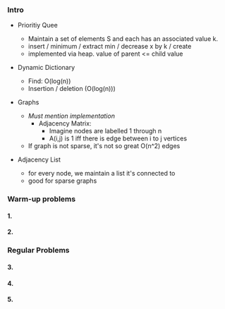 
### Intro

- Prioritiy Quee 
	- Maintain a set of elements S and each has an associated value k.
	- insert / minimum / extract min / decrease x by k / create 
	- implemented via heap. value of parent <= child value
- Dynamic Dictionary
	- Find: O(log(n))
	- Insertion / deletion (O(log(n)))

- Graphs
	- *Must mention implementation*
		- Adjacency Matrix:
			- Imagine nodes are labelled 1 through n
			- A(i,j) is 1 iff there is edge between i to j vertices
	- If graph is not sparse, it's not so great O(n^2) edges

- Adjacency List
	- for every node, we maintain a list it's connected to
	- good for sparse graphs
### Warm-up problems


#### 1. 


#### 2.



### Regular Problems


#### 3.



#### 4.



#### 5.